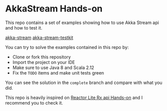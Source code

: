 # AkkaStream Hands-on

This repo contains a set of examples showing how to use Akka Stream api and how to test it.

[akka-stream](http://doc.akka.io/docs/akka/2.5.4/scala/stream/index.html)
[akka-stream-testkit](http://doc.akka.io/docs/akka/2.5.4/scala/stream/stream-testkit.html)

You can try to solve the examples contained in this repo by:

 - Clone or fork this repository
 - Import the project on your IDE
 - Make sure to use Java 8 and Scala 2.12
 - Fix the `TODO` items and make unit tests green

You can see the solution in the `complete` branch and compare with what you did.

This repo is heavily inspired on [Reactor Lite Rx api Hands-on](https://github.com/reactor/lite-rx-api-hands-on) and
I recommend you to check it.
